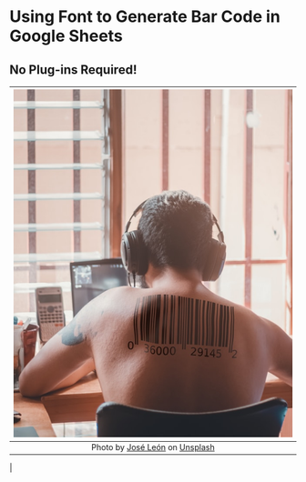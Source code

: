 # Using Font to Generate Bar Code in Google Sheets

## No Plug-ins Required!

| ![space-1.jpg](https://github.com/Tanu-N-Prabhu/TechIsEasy/blob/main/Img/jose-leon-BOSDxCU7iCs-unsplash.jpg) | 
|:--:| 
| Photo by <a href="https://unsplash.com/@josem_leon?utm_source=unsplash&utm_medium=referral&utm_content=creditCopyText">José León</a> on <a href="https://unsplash.com/photos/BOSDxCU7iCs?utm_source=unsplash&utm_medium=referral&utm_content=creditCopyText">Unsplash</a>
|


  
